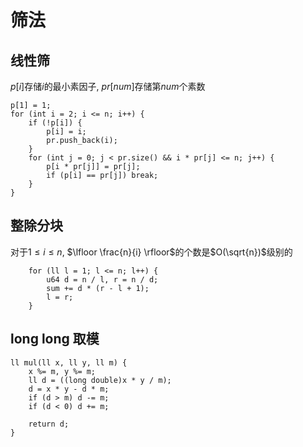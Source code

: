 # 筛法

## 线性筛
$p[i]$存储$i$的最小素因子, $pr[num]$存储第$num$个素数
```
p[1] = 1;
for (int i = 2; i <= n; i++) {
    if (!p[i]) {
        p[i] = i;
        pr.push_back(i);
    }
    for (int j = 0; j < pr.size() && i * pr[j] <= n; j++) {
        p[i * pr[j]] = pr[j];
        if (p[i] == pr[j]) break;
    }
}
```

## 整除分块
对于$1 \leq i \leq n$, $\lfloor \frac{n}{i} \rfloor$的个数是$O(\sqrt{n})$级别的
```
    for (ll l = 1; l <= n; l++) {
        u64 d = n / l, r = n / d;
        sum += d * (r - l + 1);
        l = r;
    }
```

## long long 取模
```
ll mul(ll x, ll y, ll m) {
    x %= m, y %= m;
    ll d = ((long double)x * y / m);
    d = x * y - d * m;
    if (d > m) d -= m;
    if (d < 0) d += m;
    
    return d;
}
```